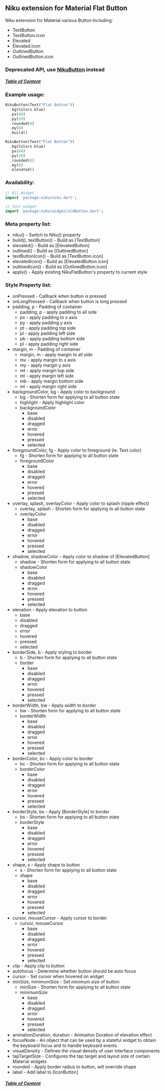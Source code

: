 ## Niku extension for Material Flat Button

Niku extension for Material various Button
Including:
- TextButton
- TextButton.icon
- Elevated
- Elevated.icon
- OutlinedButton
- OutlinedButton.icon

### Deprecated API, use [NikuButton](https://github.com/saltyaom/niku/blob/main/doc/widget/button.md) instead

##### [Table of Content](https://github.com/saltyaom/niku/blob/main/doc/widget/README.md)


### Example usage:
```dart
NikuButton(Text("Flat Button"))
  .bg(Colors.blue)
  .px(40)
  .py(20)
  .rounded(8)
  .my(8)
  .build()

NikuButton(Text("Flat Button"))
  .bg(Colors.blue)
  .px(40)
  .py(20)
  .rounded(8)
  .my(8)
  .elevated()
```

### Availability: 
```dart
// All Widget
import 'package:niku/niku.dart';

// Just widget
import 'package:niku/widget/oldButton.dart';
```

### Meta property list:
- niku() - Switch to Niku() property
- build(), textButton() - Build as [TextButton]
- elevated() - Build as [ElevatedButton]
- outlined() - Build as [OutlinedButton]
- textButtonIcon() - Build as [TextButton.icon]
- elevatedIcon() - Build as [ElevatedButton.icon]
- outlinedIcon() - Build as [OutlinedButton.icon]
- apply() - Apply existing NikuFlatButton's property to current style

### Style Property list:
- onPressed - Callback when button is pressed
- onLongPressed - Callback when button is long pressed
- padding, p - Padding of container
  - padding, p - apply padding to all side
  - px - apply padding to x axis
  - py - apply padding y axis
  - pt - apply padding top side
  - pl - apply padding left side
  - pb - apply padding bottom side
  - pl - apply padding right side
- margin, m - Padding of container
  - margin, m - apply margin to all side
  - mx - apply margin to x axis
  - my - apply margin y axis
  - mt - apply margin top side
  - ml - apply margin left side
  - mb - apply margin bottom side
  - ml - apply margin right side
- backgroundColor, bg - Apply color to background
  - bg - Shorten form for applying to all button state
  - highlight - Apply highlight color
  - backgroundColor
    - base
    - disabled
    - dragged
    - error
    - hovered
    - pressed
    - selected
- foregroundColor, fg - Apply color to foreground (ie. Text color)
  - fg - Shorten form for applying to all button state
  - foregroundColor
    - base
    - disabled
    - dragged
    - error
    - hovered
    - pressed
    - selected
- overlay, splash, overlayColor - Apply color to splash (ripple effect)
  - overlay, splash - Shorten form for applying to all button state
  - overlayColor
    - base
    - disabled
    - dragged
    - error
    - hovered
    - pressed
    - selected
- shadow, shadowColor - Apply color to shadow of [ElevatedButton]
  - shadow - Shorten form for applying to all button state
  - shadowColor
    - base
    - disabled
    - dragged
    - error
    - hovered
    - pressed
    - selected
- elevation - Apply elevation to button
  - base
  - disabled
  - dragged
  - error
  - hovered
  - pressed
  - selected
- borderSide, b - Apply styling to border
  - b - Shorten form for applying to all button state
  - border
    - base
    - disabled
    - dragged
    - error
    - hovered
    - pressed
    - selected
- borderWidth, bw - Apply width to border
  - bw - Shorten form for applying to all button state
  - borderWidth
    - base
    - disabled
    - dragged
    - error
    - hovered
    - pressed
    - selected
- borderColor, bc - Apply color to border
  - bc - Shorten form for applying to all button state
  - borderColor
    - base
    - disabled
    - dragged
    - error
    - hovered
    - pressed
    - selected
- borderStyle, bs - Apply [BorderStyle] to border
  - bs - Shorten form for applying to all button state
  - borderStyle
    - base
    - disabled
    - dragged
    - error
    - hovered
    - pressed
    - selected
- shape, s - Apply shape to button
  - s - Shorten form for applying to all button state
  - shape
    - base
    - disabled
    - dragged
    - error
    - hovered
    - pressed
    - selected
- cursor, mouseCursor - Apply cursor to border
  - cursor, mouseCursor
    - base
    - disabled
    - dragged
    - error
    - hovered
    - pressed
    - selected
- clip - Apply clip to button
- autofocus - Determine whether button should be auto focus
- cursor - Set cursor when hovered on widget
- minSize, minimumSize - Set minimum size of button
  - minSize - Shorten form for applying to all button state
  - minimumSize
    - base
    - disabled
    - dragged
    - error
    - hovered
    - pressed
    - selected
- animationDuration, duration - Animaiton Duration of elevation effect
- focusNode - An object that can be used by a stateful widget to obtain the keyboard focus and to handle keyboard events
- visualDensity - Defines the visual density of user interface components
- tapTargetSize - Configures the tap target and layout size of certain Material widgets
- rounded - Apply border radius to button, will override shape
- label - Add label to [IconButton]
##### [Table of Content](https://github.com/saltyaom/niku/blob/main/doc/widget/README.md)
